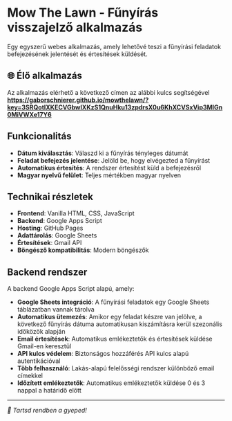 # Mow The Lawn - Fűnyírás visszajelző alkalmazás

Egy egyszerű webes alkalmazás, amely lehetővé teszi a fűnyírási feladatok befejezésének jelentését és értesítések küldését.

## 🌐 Élő alkalmazás

Az alkalmazás elérhető a következő címen az alábbi kulcs segítségével
**https://gaborschnierer.github.io/mowthelawn/?key=3SRQotIXKECVGbwIXKzS1QnuHku13zpdrsX0u6KhXCVSxVip3MlGn0MiVWXe17Y6**

## Funkcionalitás

- **Dátum kiválasztás**: Válaszd ki a fűnyírás tényleges dátumát
- **Feladat befejezés jelentése**: Jelöld be, hogy elvégezted a fűnyírást
- **Automatikus értesítés**: A rendszer értesítést küld a befejezésről
- **Magyar nyelvű felület**: Teljes mértékben magyar nyelven

## Technikai részletek

- **Frontend**: Vanilla HTML, CSS, JavaScript
- **Backend**: Google Apps Script
- **Hosting**: GitHub Pages
- **Adattárolás**: Google Sheets
- **Értesítések**: Gmail API
- **Böngésző kompatibilitás**: Modern böngészők

## Backend rendszer

A backend Google Apps Script alapú, amely:

- **Google Sheets integráció**: A fűnyírási feladatok egy Google Sheets táblázatban vannak tárolva
- **Automatikus ütemezés**: Amikor egy feladat készre van jelölve, a következő fűnyírás dátuma automatikusan kiszámításra kerül szezonális időközök alapján
- **Email értesítések**: Automatikus emlékeztetők és értesítések küldése Gmail-en keresztül
- **API kulcs védelem**: Biztonságos hozzáférés API kulcs alapú autentikációval
- **Több felhasználó**: Lakás-alapú felelősségi rendszer különböző email címekkel
- **Időzített emlékeztetők**: Automatikus emlékeztetők küldése 0 és 3 nappal a határidő előtt

---

*🌱 Tartsd rendben a gyeped!*